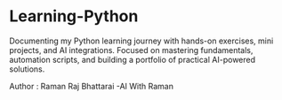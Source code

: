 # Learning-Python
Documenting my Python learning journey with hands-on exercises, mini projects, and AI integrations. Focused on mastering fundamentals, automation scripts, and building a portfolio of practical AI-powered solutions.

Author : Raman Raj Bhattarai
-AI With Raman
